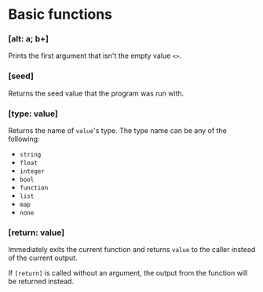 # Basic functions

### [alt: a; b+]

Prints the first argument that isn't the empty value `<>`.

### [seed]

Returns the seed value that the program was run with.

### [type: value]

Returns the name of `value`'s type. The type name can be any of the following:

* `string`
* `float`
* `integer`
* `bool`
* `function`
* `list`
* `map`
* `none`

### [return: value]

Immediately exits the current function and returns `value` to the caller instead of the current output.

If `[return]` is called without an argument, the output from the function will be returned instead.